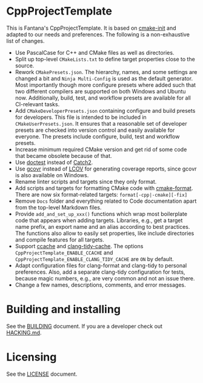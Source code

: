 # CppProjectTemplate

This is Fantana's CppProjectTemplate. It is based on
[cmake-init](https://github.com/friendlyanon/cmake-init) and adapted to our needs and
preferences. The following is a non-exhaustive list of changes.

- Use PascalCase for C++ and CMake files as well as directories.
- Split up top-level `CMakeLists.txt` to define target properties close to the source.
- Rework `CMakePresets.json`. The hierarchy, names, and some settings are changed a bit
  and `Ninja Multi-Config` is used as the default generator. Most importantly though more
  configure presets where added such that two different compilers are supported on both
  Windows and Ubuntu now. Additionally, build, test, and workflow presets are available
  for all CI-relevant tasks.
- Add `CMakeDeveloperPresets.json` containing configure and build presets for developers.
  This file is intended to be included in `CMakeUserPresets.json`. It ensures that a
  reasonable set of developer presets are checked into version control and easily
  available for everyone. The presets include configure, build, test and workflow presets.
- Increase minimum required CMake version and get rid of some code that became obsolete
  because of that.
- Use [doctest](https://github.com/doctest/doctest) instead of
  [Catch2](https://github.com/catchorg/Catch2).
- Use [gcovr](https://gcovr.com/en/stable/) instead of
  [LCOV](https://github.com/linux-test-project/lcov) for generating coverage reports,
  since gcovr is also available on Windows.
- Rename linter scripts and targets since they only format.
- Add scripts and targets for formatting CMake code with
  [cmake-format](https://cmake-format.readthedocs.io/en/latest/cmake-format.html). There
  are now six format-related targets: `format[-cpp|-cmake][-fix]`
- Remove `Docs` folder and everything related to Code documentation apart from the
  top-level Markdown files.
- Provide `add_and_set_up_xxx()` functions which wrap most boilerplate code that appears
  when adding targets. Libraries, e.g., get a target name prefix, an export name and an
  alias according to best practices. The functions also allow to easily set properties,
  like include directories and compile features for all targets.
- Support [ccache](https://ccache.dev/) and
  [clang-tidy-cache](https://github.com/matus-chochlik/ctcache). The options
  `CppProjectTemplate_ENABLE_CCACHE` and `CppProjectTemplate_ENABLE_CLANG_TIDY_CACHE` are
  `ON` by default.
- Adapt configuration files for clang-format and clang-tidy to personal preferences. Also,
  add a separate clang-tidy configuration for tests, because magic numbers, e.g., are very
  common and not an issue there.
- Change a few names, descriptions, comments, and error messages.


# Building and installing

See the [BUILDING](BUILDING.md) document. If you are a developer check out
[HACKING.md](HACKING.md).


# Licensing

See the [LICENSE](LICENSE) document.
